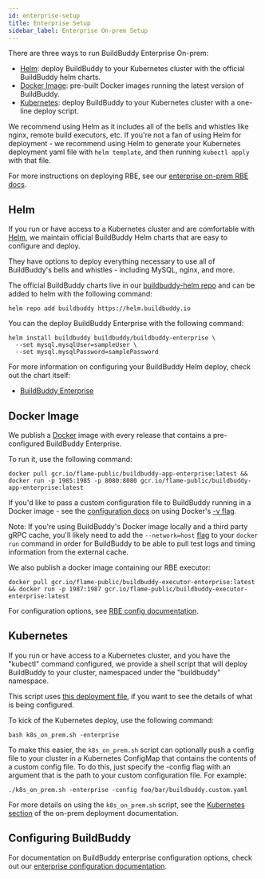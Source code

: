 ```yaml
---
id: enterprise-setup
title: Enterprise Setup
sidebar_label: Enterprise On-prem Setup
---
```


There are three ways to run BuildBuddy Enterprise On-prem:

- [Helm](#helm): deploy BuildBuddy to your Kubernetes cluster with the official BuildBuddy helm charts.
- [Docker Image](#docker-image): pre-built Docker images running the latest version of BuildBuddy.
- [Kubernetes](#kubernetes): deploy BuildBuddy to your Kubernetes cluster with a one-line deploy script.

We recommend using Helm as it includes all of the bells and whistles like nginx, remote build executors, etc. If you're not a fan of using Helm for deployment - we recommend using Helm to generate your Kubernetes deployment yaml file with `helm template`, and then running `kubectl apply` with that file.

For more instructions on deploying RBE, see our [enterprise on-prem RBE docs](enterprise-rbe.md).

## Helm

If you run or have access to a Kubernetes cluster and are comfortable with [Helm](https://helm.sh/), we maintain official BuildBuddy Helm charts that are easy to configure and deploy.

They have options to deploy everything necessary to use all of BuildBuddy's bells and whistles - including MySQL, nginx, and more.

The official BuildBuddy charts live in our [buildbuddy-helm repo](https://github.com/buildbuddy-io/buildbuddy-helm) and can be added to helm with the following command:

```
helm repo add buildbuddy https://helm.buildbuddy.io
```

You can the deploy BuildBuddy Enterprise with the following command:

```
helm install buildbuddy buildbuddy/buildbuddy-enterprise \
  --set mysql.mysqlUser=sampleUser \
  --set mysql.mysqlPassword=samplePassword
```

For more information on configuring your BuildBuddy Helm deploy, check out the chart itself:

- [BuildBuddy Enterprise](https://github.com/buildbuddy-io/buildbuddy-helm/tree/master/charts/buildbuddy-enterprise)

## Docker Image

We publish a [Docker](https://www.docker.com/) image with every release that contains a pre-configured BuildBuddy Enterprise.

To run it, use the following command:

```
docker pull gcr.io/flame-public/buildbuddy-app-enterprise:latest && docker run -p 1985:1985 -p 8080:8080 gcr.io/flame-public/buildbuddy-app-enterprise:latest
```

If you'd like to pass a custom configuration file to BuildBuddy running in a Docker image - see the [configuration docs](config.md) on using Docker's [-v flag](https://docs.docker.com/storage/volumes/).

Note: If you're using BuildBuddy's Docker image locally and a third party gRPC cache, you'll likely need to add the `--network=host` [flag](https://docs.docker.com/network/host/) to your `docker run` command in order for BuildBuddy to be able to pull test logs and timing information from the external cache.

We also publish a docker image containing our RBE executor:

```
docker pull gcr.io/flame-public/buildbuddy-executor-enterprise:latest && docker run -p 1987:1987 gcr.io/flame-public/buildbuddy-executor-enterprise:latest
```

For configuration options, see [RBE config documentation](config-rbe.md).

## Kubernetes

If you run or have access to a Kubernetes cluster, and you have the "kubectl" command configured, we provide a shell script that will deploy BuildBuddy to your cluster, namespaced under the "buildbuddy" namespace.

This script uses [this deployment file](https://github.com/buildbuddy-io/buildbuddy/blob/master/deployment/buildbuddy-app.enterprise.yaml), if you want to see the details of what is being configured.

To kick of the Kubernetes deploy, use the following command:

```
bash k8s_on_prem.sh -enterprise
```

To make this easier, the `k8s_on_prem.sh` script can optionally push a config file to your cluster in a Kubernetes ConfigMap that contains the contents of a custom config file. To do this, just specify the -config flag with an argument that is the path to your custom configuration file. For example:

```
./k8s_on_prem.sh -enterprise -config foo/bar/buildbuddy.custom.yaml
```

For more details on using the `k8s_on_prem.sh` script, see the [Kubernetes section](on-prem.md#kubernetes) of the on-prem deployment documentation.

## Configuring BuildBuddy

For documentation on BuildBuddy enterprise configuration options, check out our [enterprise configuration documentation](enterprise-config.md).
